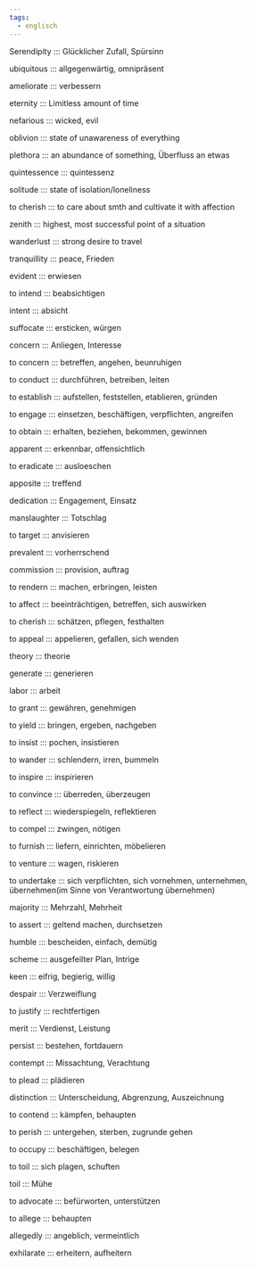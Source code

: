 ```yaml
---
tags:
  - englisch
---
```

Serendipity ::: Glücklicher Zufall, Spürsinn
<!--SR:!2024-09-30,4,297!2024-10-17,18,304-->

<!--SR:!2024-10-02,68,312-->

ubiquitous ::: allgegenwärtig, omnipräsent
<!--SR:!2024-09-30,4,297!2024-09-29,4,270-->

<!--SR:!2025-06-01,251,330-->

ameliorate ::: verbessern
<!--SR:!2024-09-30,4,297!2024-10-14,15,304-->

<!--SR:!2024-10-05,19,382-->

eternity ::: Limitless amount of time
<!--SR:!2024-09-29,4,284!2024-09-30,4,297-->

<!--SR:!2025-05-23,245,332-->

nefarious ::: wicked, evil
<!--SR:!2024-09-29,4,284!2024-09-30,4,297-->

<!--SR:!2024-10-02,68,312-->

oblivion ::: state of unawareness of everything
<!--SR:!2024-09-29,4,270!2024-09-30,4,297-->

<!--SR:!2025-02-19,164,312-->

plethora ::: an abundance of something, Überfluss an etwas
<!--SR:!2024-09-29,4,270!2024-09-30,4,297-->

<!--SR:!2024-10-04,67,317-->

quintessence ::: quintessenz
<!--SR:!2024-10-15,16,304!2024-09-30,4,297-->

<!--SR:!2025-05-26,249,332-->

solitude ::: state of isolation/loneliness
<!--SR:!2024-09-30,4,297!2024-10-12,13,290-->

<!--SR:!2025-05-09,235,330-->

to cherish ::: to care about smth and cultivate it with affection
<!--SR:!2024-09-30,4,297!2024-10-13,14,290-->

<!--SR:!2025-06-17,266,337-->

zenith ::: highest, most successful point of a situation
<!--SR:!2024-09-30,4,297!2024-09-29,4,270-->

<!--SR:!2025-04-13,210,325-->

wanderlust ::: strong desire to travel
<!--SR:!2024-09-29,4,284!2024-09-30,4,297-->

<!--SR:!2025-06-07,257,337-->

tranquillity ::: peace, Frieden
<!--SR:!2024-09-30,4,297!2024-09-29,4,284-->

<!--SR:!2025-03-30,202,312-->

evident ::: erwiesen
<!--SR:!2024-10-12,13,290!2024-09-30,4,297-->

<!--SR:!2024-10-26,71,352-->

to intend ::: beabsichtigen
<!--SR:!2024-09-29,4,284!2024-09-30,4,297-->

<!--SR:!2024-10-21,68,352-->

intent ::: absicht
<!--SR:!2024-10-13,14,290!2024-09-30,4,306-->

<!--SR:!2024-10-20,67,352-->

suffocate ::: ersticken, würgen
<!--SR:!2024-10-16,17,290!2024-09-30,4,297-->

<!--SR:!2024-10-27,72,352-->

concern ::: Anliegen, Interesse
<!--SR:!2024-09-29,4,270!2024-09-30,4,297-->

<!--SR:!2024-10-10,55,318-->

to concern ::: betreffen, angehen, beunruhigen
<!--SR:!2024-09-30,4,297!2024-10-15,16,304-->

<!--SR:!2024-12-15,98,318-->

to conduct ::: durchführen, betreiben, leiten
<!--SR:!2024-09-30,4,297!2024-09-29,4,284-->

<!--SR:!2024-10-10,59,332-->

to establish ::: aufstellen, feststellen, etablieren, gründen
<!--SR:!2024-09-29,4,284!2024-09-30,4,297-->

<!--SR:!2025-01-21,134,358-->

to engage ::: einsetzen, beschäftigen, verpflichten, angreifen
<!--SR:!2024-09-30,2,230!2024-09-30,4,297-->

<!--SR:!2024-10-04,26,272-->

to obtain ::: erhalten, beziehen, bekommen, gewinnen
<!--SR:!2024-09-30,4,306!2024-09-29,4,284-->

<!--SR:!2024-11-16,54,312-->

apparent ::: erkennbar, offensichtlich
<!--SR:!2024-09-30,4,297!2024-09-29,4,270-->

<!--SR:!2024-10-12,59,332-->

to eradicate ::: ausloeschen
<!--SR:!2024-09-30,4,297!2024-10-16,17,290-->

<!--SR:!2024-10-06,19,382-->

apposite ::: treffend
<!--SR:!2024-10-14,15,304!2024-09-30,4,297-->

<!--SR:!2024-10-09,19,364-->

dedication ::: Engagement, Einsatz
<!--SR:!2024-09-29,4,284!2024-09-30,4,297-->

<!--SR:!2024-10-01,15,363-->

manslaughter ::: Totschlag
<!--SR:!2024-09-30,4,297!2024-10-16,17,304-->

<!--SR:!2024-10-09,22,383-->

to target ::: anvisieren
<!--SR:!2024-09-29,4,270!2024-09-30,4,306-->

<!--SR:!2024-10-13,23,384-->

prevalent ::: vorherrschend
<!--SR:!2024-09-29,4,284!2024-09-30,4,297-->

<!--SR:!2024-10-24,31,384-->

commission ::: provision, auftrag
<!--SR:!2024-09-29,4,284!2024-10-01,4,277-->

<!--SR:!2024-10-07,56,338-->

to rendern ::: machen, erbringen, leisten
<!--SR:!2024-09-30,4,297!2024-09-29,4,284-->

<!--SR:!2024-12-03,86,357-->

to affect ::: beeinträchtigen, betreffen, sich auswirken
<!--SR:!2024-09-29,4,284!2024-09-30,4,297-->

<!--SR:!2024-11-10,85,352-->

to cherish ::: schätzen, pflegen, festhalten
<!--SR:!2024-09-30,4,306!2024-09-29,4,284-->

<!--SR:!2024-10-27,72,352-->

to appeal ::: appelieren, gefallen, sich wenden
<!--SR:!2024-09-29,4,284!2024-09-30,4,297-->

<!--SR:!2024-12-08,90,318-->

theory ::: theorie
<!--SR:!2024-10-17,18,304!2024-09-30,4,297-->

<!--SR:!2024-12-04,87,368-->

generate ::: generieren
<!--SR:!2024-09-29,4,270!2024-09-30,4,297-->

<!--SR:!2024-12-13,95,368-->

labor ::: arbeit
<!--SR:!2024-09-30,4,297!2024-10-15,16,304-->

<!--SR:!2024-12-12,95,368-->

to grant ::: gewähren, genehmigen
<!--SR:!2024-10-09,10,297!2024-09-29,4,284-->

<!--SR:!2024-11-03,78,358-->

to yield ::: bringen, ergeben, nachgeben
<!--SR:!2024-10-16,17,290!2024-09-30,4,297-->

<!--SR:!2024-10-24,45,298-->

to insist ::: pochen, insistieren
<!--SR:!2024-09-29,4,284!2024-09-30,4,297-->

<!--SR:!2024-12-06,89,358-->

to wander ::: schlendern, irren, bummeln
<!--SR:!2024-09-30,4,306!2024-09-29,4,270-->

<!--SR:!2024-10-30,75,358-->

to inspire ::: inspirieren
<!--SR:!2024-09-30,4,297!2024-09-29,4,284-->

<!--SR:!2024-11-08,83,358-->

to convince ::: überreden, überzeugen
<!--SR:!2024-09-30,4,297!2024-09-29,4,270-->

<!--SR:!2024-12-06,88,368-->

to reflect ::: wiederspiegeln, reflektieren
<!--SR:!2024-09-30,4,297!2024-10-17,18,304-->

<!--SR:!2024-12-10,92,358-->

to compel ::: zwingen, nötigen
<!--SR:!2024-09-30,4,297!2024-10-17,18,304-->

<!--SR:!2024-09-26,47,338-->

to furnish ::: liefern, einrichten, möbelieren
<!--SR:!2024-09-29,4,284!2024-09-30,4,306-->

<!--SR:!2024-11-28,81,368-->

to venture ::: wagen, riskieren
<!--SR:!2024-10-01,4,308!2024-09-29,3,264-->

<!--SR:!2024-11-28,80,368-->

to undertake ::: sich verpflichten, sich vornehmen, unternehmen, übernehmen(im Sinne von Verantwortung übernehmen)
<!--SR:!2024-10-09,10,284!2024-09-30,4,297-->

<!--SR:!2024-12-04,82,278-->

majority ::: Mehrzahl, Mehrheit
<!--SR:!2024-09-30,4,297!2024-09-29,4,284-->

<!--SR:!2024-12-02,85,368-->

to assert ::: geltend machen, durchsetzen
<!--SR:!2024-09-29,4,284!2024-09-30,4,297-->

<!--SR:!2024-09-27,10,278-->

humble ::: bescheiden, einfach, demütig
<!--SR:!2024-10-01,4,277!2024-09-29,4,284-->

<!--SR:!2024-11-02,77,358-->

scheme ::: ausgefeilter Plan, Intrige
<!--SR:!2024-09-30,4,297!2024-09-29,4,270-->

<!--SR:!2024-11-29,82,368-->

keen ::: eifrig, begierig, willig
<!--SR:!2024-10-16,17,304!2024-09-30,4,297-->

<!--SR:!2025-01-17,130,348-->

despair ::: Verzweiflung
<!--SR:!2024-10-13,14,290!2024-09-30,4,306-->

<!--SR:!2024-11-27,79,368-->

to justify ::: rechtfertigen
<!--SR:!2024-09-30,4,297!2024-09-29,4,284-->

<!--SR:!2024-12-01,84,368-->

merit ::: Verdienst, Leistung
<!--SR:!2024-10-17,18,304!2024-09-30,4,306-->

<!--SR:!2024-11-07,60,348-->

persist ::: bestehen, fortdauern
<!--SR:!2024-09-29,4,284!2024-09-30,4,297-->

<!--SR:!2024-11-01,76,358-->

contempt ::: Missachtung, Verachtung
<!--SR:!2024-10-14,15,304!2024-09-30,4,306-->

<!--SR:!2025-03-31,189,348-->

to plead ::: plädieren
<!--SR:!2024-09-30,4,297!2024-09-29,4,270-->

<!--SR:!2024-12-09,92,358-->

distinction ::: Unterscheidung, Abgrenzung, Auszeichnung
<!--SR:!2024-09-30,4,297!2024-10-16,17,304-->

<!--SR:!2025-04-10,199,358-->

to contend ::: kämpfen, behaupten
<!--SR:!2024-10-01,4,307!2024-09-29,3,250-->

<!--SR:!2024-12-02,85,368-->

to perish ::: untergehen, sterben, zugrunde gehen
<!--SR:!2024-09-30,4,297!2024-09-29,4,270-->

<!--SR:!2024-10-19,25,328-->

to occupy ::: beschäftigen, belegen
<!--SR:!2024-09-29,4,284!2024-09-30,4,297-->

<!--SR:!2024-11-02,77,358-->

to toil ::: sich plagen, schuften
<!--SR:!2024-10-13,14,290!2024-09-30,4,306-->

<!--SR:!2024-11-15,67,338-->

toil ::: Mühe
<!--SR:!2024-09-30,4,306!2024-09-29,4,270-->

<!--SR:!2024-12-02,85,358-->

to advocate ::: befürworten, unterstützen
<!--SR:!2024-09-30,4,297!2024-09-29,4,284-->

<!--SR:!2024-11-22,75,368-->

to allege ::: behaupten
<!--SR:!2024-09-30,4,297!2024-10-14,15,304-->

<!--SR:!2024-12-12,94,368-->

allegedly ::: angeblich, vermeintlich
<!--SR:!2024-09-30,4,297!2024-10-13,14,290-->

<!--SR:!2024-10-01,48,348-->

exhilarate ::: erheitern, aufheitern
<!--SR:!2024-10-10,11,284!2024-09-30,4,297-->

<!--SR:!2024-10-25,32,385-->

